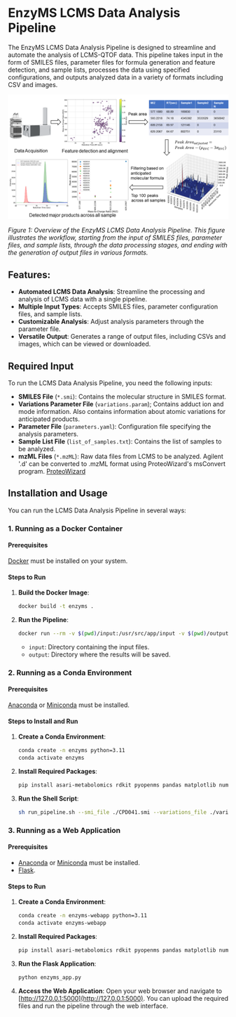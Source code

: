 # EnzyMS LCMS Data Analysis Pipeline

The EnzyMS LCMS Data Analysis Pipeline is designed to streamline and automate the analysis of LCMS-QTOF data. This pipeline takes input in the form of SMILES files, parameter files for formula generation and feature detection, and sample lists, processes the data using specified configurations, and outputs analyzed data in a variety of formats including CSV and images.

![EnzyMS LCMS Data Analysis Pipeline](images/EnzyMS-Pipeline.png)

*Figure 1: Overview of the EnzyMS LCMS Data Analysis Pipeline. This figure illustrates the workflow, starting from the input of SMILES files, parameter files, and sample lists, through the data processing stages, and ending with the generation of output files in various formats.*


## Features:

- **Automated LCMS Data Analysis**: Streamline the processing and analysis of LCMS data with a single pipeline.
- **Multiple Input Types**: Accepts SMILES files, parameter configuration files, and sample lists.
- **Customizable Analysis**: Adjust analysis parameters through the parameter file.
- **Versatile Output**: Generates a range of output files, including CSVs and images, which can be viewed or downloaded.

## Required Input

To run the LCMS Data Analysis Pipeline, you need the following inputs:

- **SMILES File** (`*.smi`): Contains the molecular structure in SMILES format.
- **Variations Parameter File** (`variations.param`); Contains adduct ion and mode information. Also contains information about atomic variations for anticipated products.  
- **Parameter File** (`parameters.yaml`): Configuration file specifying the analysis parameters.
- **Sample List File** (`list_of_samples.txt`): Contains the list of samples to be analyzed.
- **mzML Files** (`*.mzML`): Raw data files from LCMS to be analyzed. Agilent '.d' can be converted to .mzML format using ProteoWizard's msConvert program. [ProteoWizard](https://proteowizard.sourceforge.io/download.html)

## Installation and Usage

You can run the LCMS Data Analysis Pipeline in several ways:

### 1. Running as a Docker Container

#### Prerequisites
[Docker](https://docs.docker.com/get-docker/) must be installed on your system.

#### Steps to Run
1. **Build the Docker Image**:
    ```bash
    docker build -t enzyms .
    ```
2. **Run the Pipeline**:
    ```bash
    docker run --rm -v $(pwd)/input:/usr/src/app/input -v $(pwd)/output:/usr/src/app/output enzyms --smi_file /usr/src/app/input/CPD041.smi --variations_file ./variations.param --params_file /usr/src/app/input/parameters.yaml --samples_file /usr/src/app/input/list_of_samples.txt --mzml_dir /usr/src/app/input/mzML-files
    ```
    - `input`: Directory containing the input files.
    - `output`: Directory where the results will be saved.

### 2. Running as a Conda Environment

#### Prerequisites
[Anaconda](https://docs.anaconda.com/anaconda/install/) or [Miniconda](https://docs.conda.io/en/latest/miniconda.html) must be installed.

#### Steps to Install and Run
1. **Create a Conda Environment**:
    ```bash
    conda create -n enzyms python=3.11
    conda activate enzyms
    ```
2. **Install Required Packages**:
    ```bash
    pip install asari-metabolomics rdkit pyopenms pandas matplotlib numpy==1.24.4
    ```
3. **Run the Shell Script**:
    ```bash
    sh run_pipeline.sh --smi_file ./CPD041.smi --variations_file ./variations.param --params_file ./parameters.yaml --samples_file ./list_of_samples.txt --mzml_dir ./mzML-files
    ```

### 3. Running as a Web Application

#### Prerequisites
- [Anaconda](https://docs.anaconda.com/anaconda/install/) or [Miniconda](https://docs.conda.io/en/latest/miniconda.html) must be installed.
- [Flask](https://flask.palletsprojects.com/).

#### Steps to Run
1. **Create a Conda Environment**:
    ```bash
    conda create -n enzyms-webapp python=3.11
    conda activate enzyms-webapp
    ```
2. **Install Required Packages**:
    ```bash
    pip install asari-metabolomics rdkit pyopenms pandas matplotlib numpy==1.24.4
    ```
3. **Run the Flask Application**:
    ```bash
    python enzyms_app.py
    ```
4. **Access the Web Application**:
    Open your web browser and navigate to [http://127.0.0.1:5000](http://127.0.0.1:5000). You can upload the required files and run the pipeline through the web interface.

